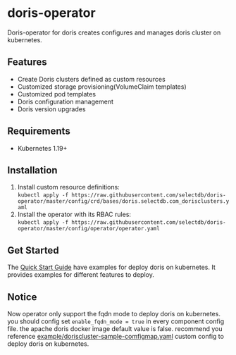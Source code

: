 # doris-operator
Doris-operator for doris creates configures and manages doris cluster on kubernetes.

## Features
- Create Doris clusters defined as custom resources
- Customized storage provisioning(VolumeClaim templates)
- Customized pod templates
- Doris configuration management
- Doris version upgrades

## Requirements
- Kubernetes 1.19+

## Installation
1. Install custom resource definitions:  
```kubectl apply -f https://raw.githubusercontent.com/selectdb/doris-operator/master/config/crd/bases/doris.selectdb.com_dorisclusters.yaml```
2. Install the operator with its RBAC rules:  
```kubectl apply -f https://raw.githubusercontent.com/selectdb/doris-operator/master/config/operator/operator.yaml```

## Get Started
The [Quick Start Guide](./doc/examples) have examples for deploy doris on kubernetes. It provides examples for different features to deploy.

## Notice 
 Now operator only support the fqdn mode to deploy doris on kubernetes. you should config set `enable_fqdn_mode = true` in every component config file.
 the apache doris docker image default value is false. recommend you reference [example/doriscluster-sample-comfigmap.yaml](./doc/examples/doriscluster-sample-comfigmap.yaml) custom config to deploy doris on kubernetes.